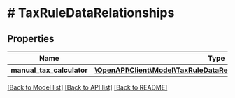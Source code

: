 # # TaxRuleDataRelationships

## Properties

Name | Type | Description | Notes
------------ | ------------- | ------------- | -------------
**manual_tax_calculator** | [**\OpenAPI\Client\Model\TaxRuleDataRelationshipsManualTaxCalculator**](TaxRuleDataRelationshipsManualTaxCalculator.md) |  | [optional]

[[Back to Model list]](../../README.md#models) [[Back to API list]](../../README.md#endpoints) [[Back to README]](../../README.md)
